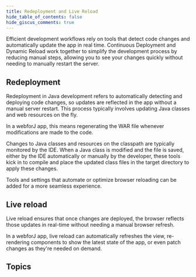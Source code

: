 ```yaml
---
title: Redeployment and Live Reload
hide_table_of_contents: false
hide_giscus_comments: true
---
```


Efficient development workflows rely on tools that detect code changes and automatically update the app in real time. Continuous Deployment and Dynamic Reload work together to simplify the development process by reducing manual steps, allowing you to see your changes quickly without needing to manually restart the server.

## Redeployment

Redeployment in Java development refers to automatically detecting and deploying code changes, so updates are reflected in the app without a manual server restart. This process typically involves updating Java classes and web resources on the fly. 

In a webforJ app, this means regenerating the WAR file whenever modifications are made to the code.

Changes to Java classes and resources on the classpath are typically monitored by the IDE. When a Java class is modified and the file is saved, either by the IDE automatically or manually by the developer, these tools kick in to compile and place the updated class files in the target directory to apply these changes.

Tools and settings that automate or optimize browser reloading can be added for a more seamless experience.

## Live reload

Live reload ensures that once changes are deployed, the browser reflects those updates in real-time without needing a manual browser refresh. 

In a webforJ app, live reload can automatically refreshes the view, re-rendering components to show the latest state of the app, or even patch changes as they're needed on demand.

## Topics

<DocCardList className="topics-section" />